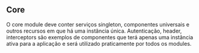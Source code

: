 ## Core

O core module deve conter serviços singleton, componentes universais e outros recursos em que há uma instância única. 
Autenticação, header, interceptors são exemplos de componentes que terá apenas uma instância ativa para a aplicação e será utilizado praticamente por todos os modules.